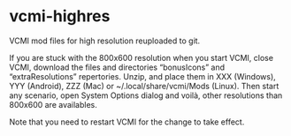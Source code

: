 # vcmi-highres
VCMI mod files for high resolution reuploaded to git.

If you are stuck with the 800x600 resolution when you start VCMI, close VCMI, download the files and directories “bonusIcons” and “extraResolutions” repertories. Unzip, and place them in XXX (Windows), YYY (Android), ZZZ (Mac) or ~/.local/share/vcmi/Mods (Linux). Then start any scenario, open System Options dialog and voilà, other resolutions than 800x600 are availables.

Note that you need to restart VCMI for the change to take effect. 
